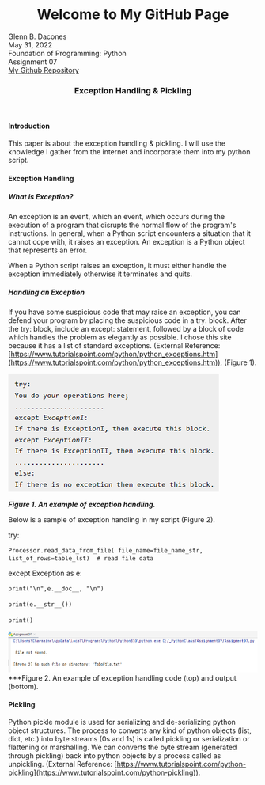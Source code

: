 <h1 align = "center"> Welcome to My GitHub Page</h1>

Glenn B. Dacones  
May 31, 2022  
Foundation of Programming: Python  
Assignment 07  
[My Github Repository](https://github.com/uwpce-Dgbjccd05/IntroToProg-Python-Mod07)
<br/>
<h3 align = "center">Exception Handling & Pickling</h3>
<br/>

#### Introduction  
This paper is about the exception handling & pickling. I will use the knowledge I gather from the internet and incorporate them into my python script.

#### Exception Handling
##### What is Exception?
An exception is an event,  which  an event, which occurs during the execution of a program that disrupts the normal flow of the program's instructions. In general, when a Python script encounters a situation that it cannot cope with, it raises an exception. An exception is a Python object that represents an error.

When a Python script raises an exception, it must either handle the exception immediately otherwise it terminates and quits.

##### Handling an Exception
If you have some suspicious code that may raise an exception, you can defend your program by placing the suspicious code in a try: block. After the try: block, include an except: statement, followed by a block of code which handles the problem as elegantly as possible. I chose this site because it has a list of standard exceptions. (External Reference: [https://www.tutorialspoint.com/python/python_exceptions.htm](https://www.tutorialspoint.com/python/python_exceptions.htm)). (Figure 1).

<img src="https://github.com/uwpce-Dgbjccd05/IntroToProg-Python-Mod07/blob/main/docs/images/try_except.png">  

***Figure 1. An example of exception handling.***

Below is a sample of exception handling in my script (Figure 2).  

try:  

    Processor.read_data_from_file( file_name=file_name_str, list_of_rows=table_lst)  # read file data
except Exception as e:  

    print("\n",e.__doc__, "\n")  
    
    print(e.__str__())  
    
    print()  
    

<img src="https://github.com/uwpce-Dgbjccd05/IntroToProg-Python-Mod07/blob/main/docs/images/exception_handling_output.png">  
***Figure 2. An example of exception handling code (top) and output (bottom).

#### Pickling
Python pickle module is used for serializing and de-serializing python object structures. The process to converts any kind of python objects (list, dict, etc.) into byte streams (0s and 1s) is called pickling or serialization or flattening or marshalling. We can converts the byte stream (generated through pickling) back into python objects by a process called as unpickling. (External Reference: [https://www.tutorialspoint.com/python-pickling](https://www.tutorialspoint.com/python-pickling)). 

